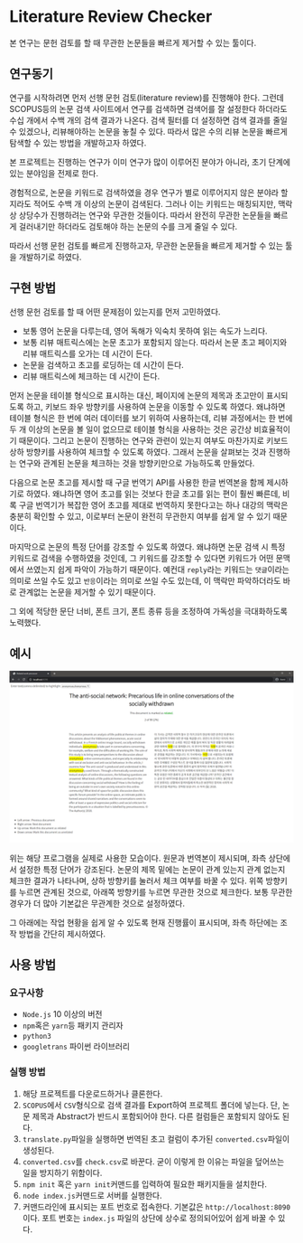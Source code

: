# Literature Review Checker

본 연구는 문헌 검토를 할 때 무관한 논문들을 빠르게 제거할 수 있는 툴이다.

## 연구동기

연구를 시작하려면 먼저 선행 문헌 검토(literature review)를 진행해야 한다. 그런데 SCOPUS등의 논문 검색 사이트에서 연구를 검색하면 검색어를 잘 설정한다 하더라도 수십 개에서 수백 개의 검색 결과가 나온다. 검색 필터를 더 설정하면 검색 결과를 줄일 수 있겠으나, 리뷰해야하는 논문을 놓칠 수 있다. 따라서 많은 수의 리뷰 논문을 빠르게 탐색할 수 있는 방법을 개발하고자 하였다.

본 프로젝트는 진행하는 연구가 이미 연구가 많이 이루어진 분야가 아니라, 초기 단계에 있는 분야임을 전제로 한다.

경험적으로, 논문을 키워드로 검색하였을 경우 연구가 별로 이루어지지 않은 분야라 할지라도 적어도 수백 개 이상의 논문이 검색된다. 그러나 이는 키워드는 매칭되지만, 맥락상 상당수가 진행하려는 연구와 무관한 것들이다. 따라서 완전히 무관한 논문들을 빠르게 걸러내기만 하더라도 검토해야 하는 논문의 수를 크게 줄일 수 있다.

따라서 선행 문헌 검토를 빠르게 진행하고자, 무관한 논문들을 빠르게 제거할 수 있는 툴을 개발하기로 하였다.

## 구현 방법

선행 문헌 검토를 할 때 어떤 문제점이 있는지를 먼저 고민하였다.

- 보통 영어 논문을 다루는데, 영어 독해가 익숙치 못하여 읽는 속도가 느리다.
- 보통 리뷰 매트릭스에는 논문 초고가 포함되지 않는다. 따라서 논문 초고 페이지와 리뷰 매트릭스를 오가는 데 시간이 든다.
- 논문을 검색하고 초고를 로딩하는 데 시간이 든다.
- 리뷰 매트릭스에 체크하는 데 시간이 든다.

 먼저 논문을 테이블 형식으로 표시하는 대신, 페이지에 논문의 제목과 초고만이 표시되도록 하고, 키보드 좌우 방향키를 사용하여 논문을 이동할 수 있도록 하였다. 왜냐하면 테이블 형식은 한 번에 여러 데이터를 보기 위하여 사용하는데, 리뷰 과정에서는 한 번에 두 개 이상의 논문을 볼 일이 없으므로 테이블 형식을 사용하는 것은 공간상 비효율적이기 때문이다. 그리고 논문이 진행하는 연구와 관련이 있는지 여부도 마찬가지로 키보드 상하 방향키를 사용하여 체크할 수 있도록 하였다. 그래서 논문을 살펴보는 것과 진행하는 연구와 관계된 논문을 체크하는 것을 방향키만으로 가능하도록 만들었다.

다음으로 논문 초고를 제시할 때 구글 번역기 API를 사용한 한글 번역본을 함께 제시하기로 하였다. 왜냐하면 영어 초고를 읽는 것보다 한글 초고를 읽는 편이 훨씬 빠른데, 비록 구글 번역기가 복잡한 영어 초고를 제대로 번역하지 못한다고는 하나 대강의 맥락은 충분히 확인할 수 있고, 이로부터 논문이 완전히 무관한지 여부를 쉽게 알 수 있기 때문이다.

마지막으로 논문의 특정 단어를 강조할 수 있도록 하였다. 왜냐하면 논문 검색 시 특정 키워드로 검색을 수행하였을 것인데, 그 키워드를 강조할 수 있다면 키워드가 어떤 문맥에서 쓰였는지 쉽게 파악이 가능하기 때문이다. 예컨대 `reply`라는 키워드는 `댓글`이라는 의미로 쓰일 수도 있고 `반응`이라는 의미로 쓰일 수도 있는데, 이 맥락만 파악하더라도 바로 관계없는 논문을 제거할 수 있기 때문이다.

그 외에 적당한 문단 너비, 폰트 크기, 폰트 종류 등을 조정하여 가독성을 극대화하도록 노력했다.

## 예시

![image-20201006213618258](image-20201006213618258.png)

위는 해당 프로그램을 실제로 사용한 모습이다. 원문과 번역본이 제시되며, 좌측 상단에서 설정한 특정 단어가 강조된다. 논문의 제목 밑에는 논문이 관계 있는지 관계 없는지 체크한 결과가 나타나며, 상하 방향키를 눌러서 체크 여부를 바꿀 수 있다. 위쪽 방향키를 누르면 관계된 것으로, 아래쪽 방향키를 누르면 무관한 것으로 체크한다. 보통 무관한 경우가 더 많아 기본값은 무관계한 것으로 설정하였다.

그 아래에는 작업 현황을 쉽게 알 수 있도록 현재 진행률이 표시되며, 좌측 하단에는 조작 방법을 간단히 제시하였다.

## 사용 방법

### 요구사항

- `Node.js` 10 이상의 버전
- `npm`혹은 `yarn`등 패키지 관리자
- `python3`
- `googletrans` 파이썬 라이브러리

### 실행 방법

1. 해당 프로젝트를 다운로드하거나 클론한다.
2. `SCOPUS`에서 `CSV`형식으로 검색 결과를 Export하여 프로젝트 폴더에 넣는다. 단, 논문 제목과 Abstract가 반드시 포함되어야 한다. 다른 컬럼들은 포함되지 않아도 된다.
3. `translate.py`파일을 실행하면 번역된 초고 컬럼이 추가된 `converted.csv`파일이 생성된다.
4. `converted.csv`를 `check.csv`로 바꾼다. 굳이 이렇게 한 이유는 파일을 덮어쓰는 일을 방지하기 위함이다.
5. `npm init` 혹은 `yarn init`커맨드를 입력하여 필요한 패키지들을 설치한다.
6. `node index.js`커맨드로 서버를 실행한다.
7. 커맨드라인에 표시되는 포트 번호로 접속한다. 기본값은 `http://localhost:8090`이다. 포트 번호는 `index.js` 파일의 상단에 상수로 정의되어있어 쉽게 바꿀 수 있다.